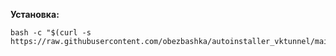 <b>Установка:</b>
```
bash -c "$(curl -s https://raw.githubusercontent.com/obezbashka/autoinstaller_vktunnel/main/install.sh)"  
```
